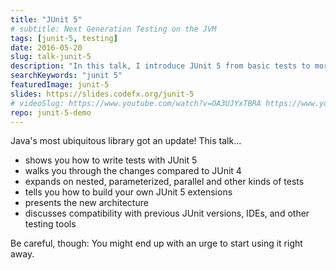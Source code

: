 ```yaml
---
title: "JUnit 5"
# subtitle: Next Generation Testing on the JVM
tags: [junit-5, testing]
date: 2016-05-20
slug: talk-junit-5
description: "In this talk, I introduce JUnit 5 from basic tests to more advanced features like nesting, parameterization, parallelization, and extensions. We also discuss its architecture and compatibility with JUnit 4."
searchKeywords: "junit 5"
featuredImage: junit-5
slides: https://slides.codefx.org/junit-5
# videoSlug: https://www.youtube.com/watch?v=OA3UJYxTBRA https://www.youtube.com/watch?v=VfC00bby8XQ
repo: junit-5-demo
---
```


Java's most ubiquitous library got an update! This talk...

* shows you how to write tests with JUnit 5
* walks you through the changes compared to JUnit 4
* expands on nested, parameterized, parallel and other kinds of tests
* tells you how to build your own JUnit 5 extensions
* presents the new architecture
* discusses compatibility with previous JUnit versions, IDEs, and other testing tools

Be careful, though:
You might end up with an urge to start using it right away.

<!--
## Pitch

Since fall of 2015 a small, dedicated team has been working on the next version of Java's most ubiquitous project.
A general availability release was made on September 10th, 2017.
This is the next generation of testing in Java (and maybe even the JVM as a whole).

This talk is based on an [ongoing series of articles I am publishing on my blog](http://blog.codefx.org/tag/junit-5). I already held it at various conferences.
-->
